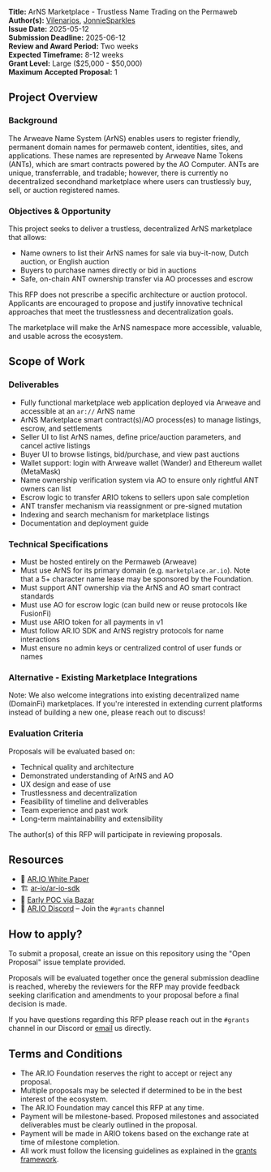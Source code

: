 **Title:** ArNS Marketplace - Trustless Name Trading on the Permaweb  
**Author(s):** [Vilenarios](https://x.com/vilenarios), [JonnieSparkles](https://x.com/jonniesparkles)  
**Issue Date:** 2025-05-12  
**Submission Deadline:** 2025-06-12  
**Review and Award Period:** Two weeks  
**Expected Timeframe:** 8-12 weeks  
**Grant Level:** Large ($25,000 - $50,000)  
**Maximum Accepted Proposal:** 1  

## Project Overview

### Background

The Arweave Name System (ArNS) enables users to register friendly, permanent domain names for permaweb content, identities, sites, and applications. These names are represented by Arweave Name Tokens (ANTs), which are smart contracts powered by the AO Computer. ANTs are unique, transferrable, and tradable; however, there is currently no decentralized secondhand marketplace where users can trustlessly buy, sell, or auction registered names.

### Objectives & Opportunity

This project seeks to deliver a trustless, decentralized ArNS marketplace that allows:

- Name owners to list their ArNS names for sale via buy-it-now, Dutch auction, or English auction
- Buyers to purchase names directly or bid in auctions
- Safe, on-chain ANT ownership transfer via AO processes and escrow

This RFP does not prescribe a specific architecture or auction protocol. Applicants are encouraged to propose and justify innovative technical approaches that meet the trustlessness and decentralization goals.

The marketplace will make the ArNS namespace more accessible, valuable, and usable across the ecosystem.

## Scope of Work

### Deliverables

- Fully functional marketplace web application deployed via Arweave and accessible at an `ar://` ArNS name
- ArNS Marketplace smart contract(s)/AO process(es) to manage listings, escrow, and settlements
- Seller UI to list ArNS names, define price/auction parameters, and cancel active listings
- Buyer UI to browse listings, bid/purchase, and view past auctions
- Wallet support: login with Arweave wallet (Wander) and Ethereum wallet (MetaMask)
- Name ownership verification system via AO to ensure only rightful ANT owners can list
- Escrow logic to transfer ARIO tokens to sellers upon sale completion
- ANT transfer mechanism via reassignment or pre-signed mutation
- Indexing and search mechanism for marketplace listings
- Documentation and deployment guide

### Technical Specifications

- Must be hosted entirely on the Permaweb (Arweave)
- Must use ArNS for its primary domain (e.g. `marketplace.ar.io`). Note that a 5+ character name lease may be sponsored by the Foundation.
- Must support ANT ownership via the ArNS and AO smart contract standards
- Must use AO for escrow logic (can build new or reuse protocols like FusionFi)
- Must use ARIO token for all payments in v1
- Must follow AR.IO SDK and ArNS registry protocols for name interactions
- Must ensure no admin keys or centralized control of user funds or names

### Alternative - Existing Marketplace Integrations
Note: We also welcome integrations into existing decentralized name (DomainFi) marketplaces. If you're interested in extending current platforms instead of building a new one, please reach out to discuss!

### Evaluation Criteria

Proposals will be evaluated based on:

- Technical quality and architecture
- Demonstrated understanding of ArNS and AO
- UX design and ease of use
- Trustlessness and decentralization
- Feasibility of timeline and deliverables
- Team experience and past work
- Long-term maintainability and extensibility

The author(s) of this RFP will participate in reviewing proposals.

## Resources

- 📖 [AR.IO White Paper](https://whitepaper.ar.io)
- 🏗️ [ar-io/ar-io-sdk](https://github.com/ar-io/ar-io-sdk)
- 🧪 [Early POC via Bazar](https://docs.ar.io/guides/ants-on-bazar)
- 💬 [AR.IO Discord](https://discord.com/invite/HGG52EtTc2) – Join the `#grants` channel

## How to apply?
  
To submit a proposal, create an issue on this repository using the "Open Proposal" issue template provided.
  
Proposals will be evaluated together once the general submission deadline is reached, whereby the reviewers for the RFP may provide feedback seeking clarification and amendments to your proposal before a final decision is made.

If you have questions regarding this RFP please reach out in the `#grants` channel in our Discord or [email](mailto:grants@ar.io?subject=Grants%20Inquiry) us directly.

## Terms and Conditions

- The AR.IO Foundation reserves the right to accept or reject any proposal.
- Multiple proposals may be selected if determined to be in the best interest of the ecosystem.
- The AR.IO Foundation may cancel this RFP at any time.
- Payment will be milestone-based. Proposed milestones and associated deliverables must be clearly outlined in the proposal.
- Payment will be made in ARIO tokens based on the exchange rate at time of milestone completion.
- All work must follow the licensing guidelines as explained in the [grants framework](https://github.com/ar-io/ar-io-grants?tab=readme-ov-file#licensing).